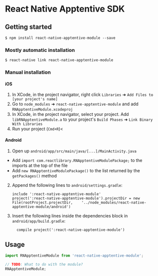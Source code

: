 
# React Native Apptentive SDK

## Getting started

`$ npm install react-native-apptentive-module --save`

### Mostly automatic installation

`$ react-native link react-native-apptentive-module`

### Manual installation


#### iOS

1. In XCode, in the project navigator, right click `Libraries` ➜ `Add Files to [your project's name]`
2. Go to `node_modules` ➜ `react-native-apptentive-module` and add `RNApptentiveModule.xcodeproj`
3. In XCode, in the project navigator, select your project. Add `libRNApptentiveModule.a` to your project's `Build Phases` ➜ `Link Binary With Libraries`
4. Run your project (`Cmd+R`)<

#### Android

1. Open up `android/app/src/main/java/[...]/MainActivity.java`
  - Add `import com.reactlibrary.RNApptentiveModulePackage;` to the imports at the top of the file
  - Add `new RNApptentiveModulePackage()` to the list returned by the `getPackages()` method
2. Append the following lines to `android/settings.gradle`:
  	```
  	include ':react-native-apptentive-module'
  	project(':react-native-apptentive-module').projectDir = new File(rootProject.projectDir, 	'../node_modules/react-native-apptentive-module/android')
  	```
3. Insert the following lines inside the dependencies block in `android/app/build.gradle`:
  	```
      compile project(':react-native-apptentive-module')
  	```

## Usage
```javascript
import RNApptentiveModule from 'react-native-apptentive-module';

// TODO: What to do with the module?
RNApptentiveModule;
```
  
